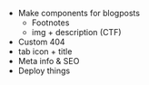 - Make components for blogposts
  - Footnotes
  - img + description (CTF)
- Custom 404
- tab icon + title
- Meta info & SEO
- Deploy things
